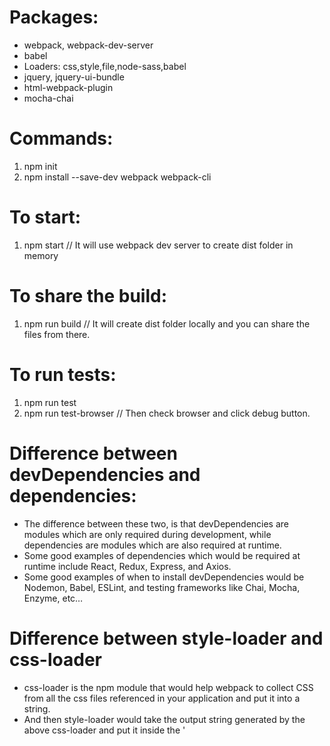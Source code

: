 # Packages:
* webpack, webpack-dev-server
* babel
* Loaders: css,style,file,node-sass,babel
* jquery, jquery-ui-bundle
* html-webpack-plugin
* mocha-chai

# Commands:
1. npm init
2. npm install --save-dev webpack webpack-cli

# To start:
1. npm start        // It will use webpack dev server to create dist folder in memory 

# To share the build:
1. npm run build    // It will create dist folder locally and you can share the files from there.

# To run tests:
1. npm run test
2. npm run test-browser     // Then check browser and click debug button.

# Difference between devDependencies and dependencies:
* The difference between these two, is that devDependencies are modules which are only required during development, while dependencies are modules which are also required at runtime.
* Some good examples of dependencies which would be required at runtime include React, Redux, Express, and Axios.
* Some good examples of when to install devDependencies would be Nodemon, Babel, ESLint, and testing frameworks like Chai, Mocha, Enzyme, etc…

# Difference between style-loader and css-loader
* css-loader is the npm module that would help webpack to collect CSS from all the css files referenced in your application and put it into a string.
* And then style-loader would take the output string generated by the above css-loader and put it inside the '<style>' tags in the index.html file.

# Why do we use babel-loader?
* As any language, Javascript also has versions named ECMAScript (short for ES). Currently, most browsers support ES5. ES5 used to be good even though it was painful to code in it. Remember, this not reading from inside callback functions? The new version of Javascript, ES6, also known as ES2015 (specs of the language were finalized in June 2015) makes Javascript great again. If you want to learn about ES6, check out the links at the end of this article. All the great features of ES6 come with one big problem — majority of browsers do not fully support them. That’s when Babel comes to play. Babel is a JS transpiler that converts new JS code into old ones. It is a very flexible tool in terms of transpiling. One can easily add presets such as es2015, es2016, es2017, so that Babel compiles them to ES5.

# Why do we use html-webpack-plugin?
* The plugin will generate an HTML5 file for you that includes all your webpack bundles in the body using script tags.
* If you have multiple webpack entry points, they will all be included with script tags in the generated HTML.
* This is especially useful for webpack bundles that include a hash in the filename which changes every compilation. You can either let the plugin generate an HTML file for you, supply your own template using lodash templates, or use your own loader.

# .babelrc presets: env vs es2015
* babel-preset-env is a new preset, first released over a year ago that replaces many presets that were previously used including:

    - babel-preset-es2015, babel-preset-es2016, babel-preset-es2017
    - babel-preset-latest
    - other community plugins involving es20xx: babel-preset-node5, babel-preset-es2015-node, etc

# To install babel, use this npm install:
* npm install babel-loader@8.0.0-beta.0 @babel/core @babel/preset-env webpack

# To install eslint:
* We used airbnb-base
* We used eslint-loader to automatically execute eslint on npm start. No need any additional scripts

# URL Eslint: 
https://medium.com/dailyjs/adding-eslint-to-your-project-7bd4feca35a8    // Use for "eslint init" > setup initial steps only.

# URL Karma, Mocha, Chai
https://www.meziantou.net/2018/03/15/test-javascript-code-using-karma-mocha-chai-and-headless-browsers
https://developers.google.com/web/updates/2017/06/headless-karma-mocha-chai
http://www.chaijs.com/api/assert/#method_typeof

https://github.com/gabel/karma-webpack-example/blob/master/karma.conf.js            // Main

https://github.com/karma-runner/karma-chrome-launcher

# URL
https://webpack.js.org/guides/getting-started/#basic-setup
